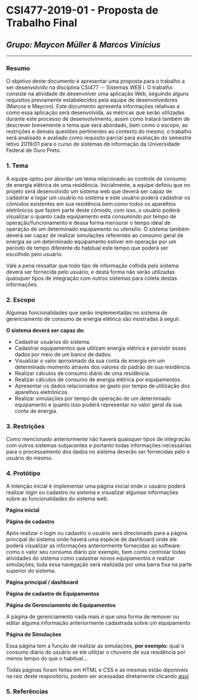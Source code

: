 # **CSI477-2019-01 - Proposta de Trabalho Final**
## *Grupo: Maycon Müller & Marcos Vinícius*

--------------

<!-- Descrever um resumo sobre o trabalho. -->

### Resumo
O objetivo deste documento é apresentar uma proposta para o trabalho a ser desenvolvido na disciplina CSI477 -- Sistemas WEB I. O trabalho consiste na atividade de desenvolver uma aplicação Web, seguindo alguns requisitos previamente estabelecidos pela equipe de desenvolvedores (Marcos e Maycon). Este documento apresenta informações relativas a como essa aplicação será desenvolvida, as métricas que serão utilizadas durante este processo de desenvolvimento, assim como tratará também de descrever brevemente  o tema que será abordado, bem como o escopo, as restrições e demais questões pertinentes ao contexto do mesmo, o trabalho será analisado e avaliado como requisito  parcial para avaliação do semestre letivo 2019/01 para o curso de sistemas de informação da Universidade Federal de Ouro Preto.




<!-- Apresentar o tema. -->
### 1. Tema
  A equipe optou por abordar um tema relacionado ao controle de consumo de energia elétrica de uma residência. Inicialmente, a equipe definiu que no projeto será desenvolvido um sistema web que deverá ser capaz de  cadastrar e logar um usuário no sistema e este usuário poderá cadastrar os cômodos existentes em sua residência bem como todos os aparelhos eletrônicos que fazem parte deste cômodo, com isso, o usuário  poderá visualizar o quanto cada equipamento está consumindo por tempo de operação/funcionamento e dessa forma mensurar o tempo ideal de operação de um determinado equipamento ou utensílio. O sistema também deverá ser capaz de realizar simulações referentes ao consumo geral de energia se um determinado equipamento estiver em operação por um período de tempo diferente do habitual este tempo que poderá ser escolhido pelo usuário.

  Vale a pena ressaltar que todo tipo de informação colhida pelo sistema deverá ser fornecida pelo usuário, e desta forma não serão utilizadas quaisquer tipos de integração com outros sistemas para coleta destas informações.

<!-- Descrever e delimitar o escopo da aplicação. -->
### 2. Escopo

 Algumas funcionalidades que serão implementadas no sistema de gerenciamento de consumo de energia elétrica são mostradas à seguir.

 **O sistema deverá ser capaz de:**

  * Cadastrar usuários do sistema.
  * Cadastrar equipamentos que utilizam energia elétrica e persistir esses dados por meio de um banco de dados.
  * Visualizar o valor aproximado  da sua conta de energia em um determinado momento através dos valores do padrão de sua residência.
  * Realizar cálculos de consumo diário de uma residência.
  * Realizar cálculos de consumo de energia elétrica por equipamentos.
  * Apresentar os dados relacionados ao gasto por tempo de utilização dos aparelhos eletrônicos.
  * Realizar simulações por tempo de operação de um determinado equipamento e quanto isso poderá representar no valor geral da sua conta de energia.

<!-- Apresentar restrições de funcionalidades e de escopo. -->
### 3. Restrições

Como mencionado anteriormente não haverá quaisquer tipos de integração com outros sistemas subjacentes e portanto todas informações necessárias para o processamento dos dados no sistema deverão ser fornecidas pelo o usuário do mesmo.

<!-- Construir alguns protótipos para a aplicação, disponibilizá-los no Github e descrever o que foi considerado. //-->
### 4. Protótipo

A intenção inicial é implementar uma página inicial onde o usuário poderá realizar login  ou cadastro no sistema e visualizar algumas informações sobre as funcionalidades  do sistema web.

**Página inicial**

**Página de cadastro**

Após realizar o login ou cadastro o usuário será direcionado para a página principal do sistema onde haverá uma espécie de dashboard onde ele poderá visualizar as informações anteriormente fornecidas ao software como o valor seu consumo diário por exemplo, bem como controlar todas atividades do sistema como cadastrar novos equipamentos e realizar simulações, toda essa navegação será realizada por uma barra fixa na parte superior do sistema.

**Página principal / dashboard**

**Página de cadastro de Equipamentos**

**Página de Gerenciamento de Equipamentos**

A página de gerenciamento nada mais é que uma forma de remover ou editar alguma informação anteriormente cadastrada sobre um equipamento

**Página de Simulações**

Essa página tem a função de realizar as simulações, **por exemplo:** qual o consumo diário do usuário se ele utilizar o chuveiro de sua residência por menos tempo do que o habitual...

Todas páginas foram feitas em HTML e CSS e as mesmas estão diponíveis na raiz deste respositório, podem ser acessadas diretamente clicando [aqui](https://github.com/UFOP-CSI477/2019-01-trabalho-final-2019-01-trabalho-final-maycon-marcos)


### 5. Referências
